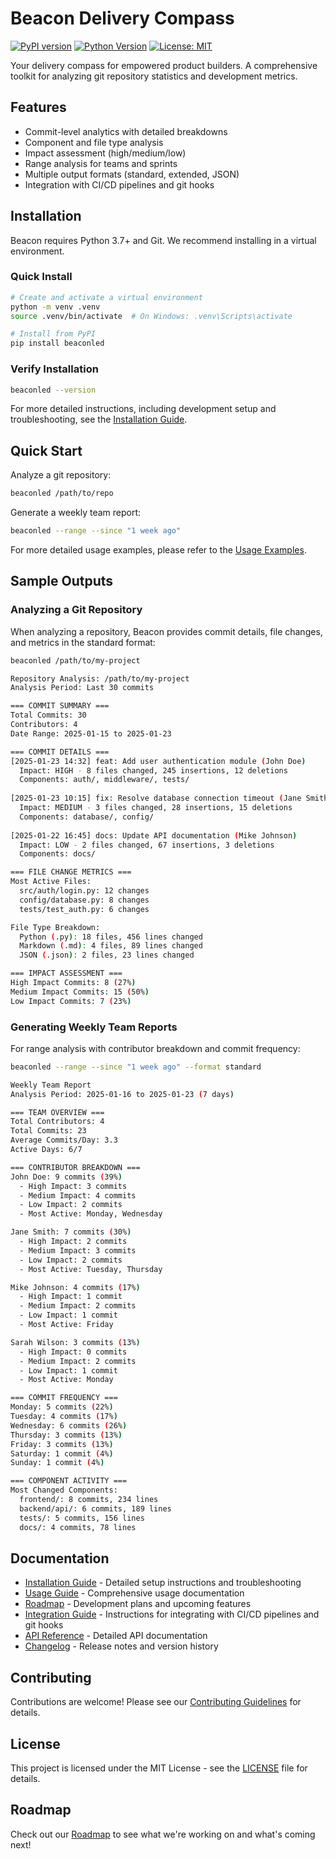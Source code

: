 # Beacon Delivery Compass

[![PyPI version](https://badge.fury.io/py/beaconled.svg)](https://badge.fury.io/py/beaconled)
[![Python Version](https://img.shields.io/pypi/pyversions/beaconled.svg)](https://pypi.org/project/beaconled/)
[![License: MIT](https://img.shields.io/badge/License-MIT-yellow.svg)](https://opensource.org/licenses/MIT)

Your delivery compass for empowered product builders. A comprehensive toolkit for analyzing git repository statistics and development metrics.

## Features

- Commit-level analytics with detailed breakdowns
- Component and file type analysis
- Impact assessment (high/medium/low)
- Range analysis for teams and sprints
- Multiple output formats (standard, extended, JSON)
- Integration with CI/CD pipelines and git hooks

## Installation

Beacon requires Python 3.7+ and Git. We recommend installing in a virtual environment.

### Quick Install

```bash
# Create and activate a virtual environment
python -m venv .venv
source .venv/bin/activate  # On Windows: .venv\Scripts\activate

# Install from PyPI
pip install beaconled
```

### Verify Installation

```bash
beaconled --version
```

For more detailed instructions, including development setup and troubleshooting, see the [Installation Guide](docs/installation.md).

## Quick Start

Analyze a git repository:

```bash
beaconled /path/to/repo
```

Generate a weekly team report:
```bash
beaconled --range --since "1 week ago"
```

For more detailed usage examples, please refer to the [Usage Examples](docs/usage.md).

## Sample Outputs

### Analyzing a Git Repository

When analyzing a repository, Beacon provides commit details, file changes, and metrics in the standard format:

```bash
beaconled /path/to/my-project
```

```bash
Repository Analysis: /path/to/my-project
Analysis Period: Last 30 commits

=== COMMIT SUMMARY ===
Total Commits: 30
Contributors: 4
Date Range: 2025-01-15 to 2025-01-23

=== COMMIT DETAILS ===
[2025-01-23 14:32] feat: Add user authentication module (John Doe)
  Impact: HIGH - 8 files changed, 245 insertions, 12 deletions
  Components: auth/, middleware/, tests/
  
[2025-01-23 10:15] fix: Resolve database connection timeout (Jane Smith)
  Impact: MEDIUM - 3 files changed, 28 insertions, 15 deletions
  Components: database/, config/
  
[2025-01-22 16:45] docs: Update API documentation (Mike Johnson)
  Impact: LOW - 2 files changed, 67 insertions, 3 deletions
  Components: docs/

=== FILE CHANGE METRICS ===
Most Active Files:
  src/auth/login.py: 12 changes
  config/database.py: 8 changes
  tests/test_auth.py: 6 changes

File Type Breakdown:
  Python (.py): 18 files, 456 lines changed
  Markdown (.md): 4 files, 89 lines changed
  JSON (.json): 2 files, 23 lines changed

=== IMPACT ASSESSMENT ===
High Impact Commits: 8 (27%)
Medium Impact Commits: 15 (50%)
Low Impact Commits: 7 (23%)
```

### Generating Weekly Team Reports

For range analysis with contributor breakdown and commit frequency:

```bash
beaconled --range --since "1 week ago" --format standard
```

```bash
Weekly Team Report
Analysis Period: 2025-01-16 to 2025-01-23 (7 days)

=== TEAM OVERVIEW ===
Total Contributors: 4
Total Commits: 23
Average Commits/Day: 3.3
Active Days: 6/7

=== CONTRIBUTOR BREAKDOWN ===
John Doe: 9 commits (39%)
  - High Impact: 3 commits
  - Medium Impact: 4 commits  
  - Low Impact: 2 commits
  - Most Active: Monday, Wednesday

Jane Smith: 7 commits (30%)
  - High Impact: 2 commits
  - Medium Impact: 3 commits
  - Low Impact: 2 commits
  - Most Active: Tuesday, Thursday

Mike Johnson: 4 commits (17%)
  - High Impact: 1 commit
  - Medium Impact: 2 commits
  - Low Impact: 1 commit
  - Most Active: Friday

Sarah Wilson: 3 commits (13%)
  - High Impact: 0 commits
  - Medium Impact: 2 commits
  - Low Impact: 1 commit
  - Most Active: Monday

=== COMMIT FREQUENCY ===
Monday: 5 commits (22%)
Tuesday: 4 commits (17%)
Wednesday: 6 commits (26%)
Thursday: 3 commits (13%)
Friday: 3 commits (13%)
Saturday: 1 commit (4%)
Sunday: 1 commit (4%)

=== COMPONENT ACTIVITY ===
Most Changed Components:
  frontend/: 8 commits, 234 lines
  backend/api/: 6 commits, 189 lines
  tests/: 5 commits, 156 lines
  docs/: 4 commits, 78 lines
```

## Documentation

- [Installation Guide](https://github.com/shrwnsan/beacon-delivery-compass/blob/main/docs/installation.md) - Detailed setup instructions and troubleshooting
- [Usage Guide](https://github.com/shrwnsan/beacon-delivery-compass/blob/main/docs/USAGE.md) - Comprehensive usage documentation
- [Roadmap](https://github.com/shrwnsan/beacon-delivery-compass/blob/main/ROADMAP.md) - Development plans and upcoming features
- [Integration Guide](https://github.com/shrwnsan/beacon-delivery-compass/blob/main/docs/integrations.md) - Instructions for integrating with CI/CD pipelines and git hooks
- [API Reference](docs/api-reference.md) - Detailed API documentation
- [Changelog](https://github.com/shrwnsan/beacon-delivery-compass/blob/main/CHANGELOG.md) - Release notes and version history

## Contributing

Contributions are welcome! Please see our [Contributing Guidelines](https://github.com/shrwnsan/beacon-delivery-compass/blob/main/CONTRIBUTING.md) for details.

## License

This project is licensed under the MIT License - see the [LICENSE](https://github.com/shrwnsan/beacon-delivery-compass/blob/main/LICENSE) file for details.

## Roadmap

Check out our [Roadmap](https://github.com/shrwnsan/beacon-delivery-compass/blob/main/ROADMAP.md) to see what we're working on and what's coming next!
